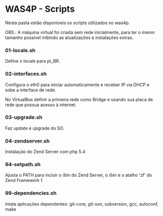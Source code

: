 WAS4P - Scripts
=====
Nesta pasta estão disponíveis os scripts utilizados no was4p.

OBS.: A máquina virtual foi criada sem rede inicialmente, para ter o menor 
tamanho possível inibindo as atualizações e instalações extras.

### 01-locale.sh
Define o locale para pt_BR.

### 02-interfaces.sh
Configura o eth0 para iniciar automaticamente e receber IP via DHCP e sobe a
interface de rede.

No VirtualBox definir a primeira rede como Bridge e usando sua placa de rede
que possua acesso à internet.

### 03-upgrade.sh
Faz update e upgrade do SO.

### 04-zendserver.sh
Instalação do Zend Server com php 5.4

### 94-setpath.sh
Ajusta o PATH para incluir o /bin do Zend Server, o /bin e o atalho 'zf' do Zend Framework 1

### 99-dependencies.sh
Intala aplicações dependentes: git-core, git-svn, subversion, gcc, autoconf, make

